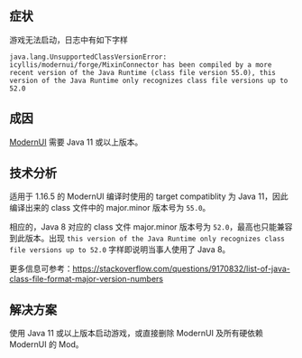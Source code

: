 
## 症状

游戏无法启动，日志中有如下字样

```
java.lang.UnsupportedClassVersionError: icyllis/modernui/forge/MixinConnector has been compiled by a more recent version of the Java Runtime (class file version 55.0), this version of the Java Runtime only recognizes class file versions up to 52.0
```

## 成因

[ModernUI](https://github.com/BloCamLimb/ModernUI) 需要 Java 11 或以上版本。

## 技术分析 

适用于 1.16.5 的 ModernUI 编译时使用的 target compatiblity 为 Java 11，因此编译出来的 class 文件中的 major.minor 版本号为 `55.0`。

相应的，Java 8 对应的 class 文件 major.minor 版本号为 `52.0`，最高也只能兼容到此版本。出现 `this version of the Java Runtime only recognizes class file versions up to 52.0` 字样即说明当事人使用了 Java 8。

更多信息可参考：https://stackoverflow.com/questions/9170832/list-of-java-class-file-format-major-version-numbers

## 解决方案

使用 Java 11 或以上版本启动游戏，或直接删除 ModernUI 及所有硬依赖 ModernUI 的 Mod。